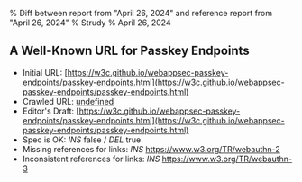 % Diff between report from "April 26, 2024" and reference report from "April 26, 2024"
% Strudy
% April 26, 2024

## A Well-Known URL for Passkey Endpoints

- Initial URL: [https://w3c.github.io/webappsec-passkey-endpoints/passkey-endpoints.html](https://w3c.github.io/webappsec-passkey-endpoints/passkey-endpoints.html)
- Crawled URL: [undefined](undefined)
- Editor's Draft: [https://w3c.github.io/webappsec-passkey-endpoints/passkey-endpoints.html](https://w3c.github.io/webappsec-passkey-endpoints/passkey-endpoints.html)
- Spec is OK: *INS* false / *DEL* true
- Missing references for links: *INS* https://www.w3.org/TR/webauthn-2
- Inconsistent references for links: *INS* https://www.w3.org/TR/webauthn-3



